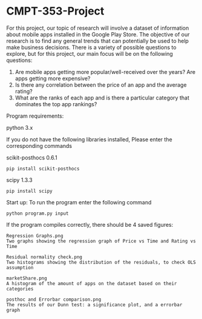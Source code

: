 # CMPT-353-Project
For this project, our topic of research will involve a dataset of information about mobile apps installed in the Google Play Store. The objective of our research is to find any general trends that can potentially be used to help make business decisions. There is a variety of possible questions to explore, but for this project, our main focus will be on the following questions:
 
1. Are mobile apps getting more popular/well-received over the years? Are apps getting more expensive?
2. Is there any correlation between the price of an app and the average rating? 
3. What are the ranks of each app and is there a particular category that dominates the top app rankings?


Program requirements:

python 3.x

If you do not have the following libraries installed, Please enter the corresponding commands

scikit-posthocs 0.6.1

	pip install scikit-posthocs

scipy 1.3.3

	pip install scipy

Start up:
To run the program enter the following command

	python program.py input

If the program compiles correctly, there should be 4 saved figures:  


	Regression Graphs.png
	Two graphs showing the regression graph of Price vs Time and Rating vs Time  
	
	Residual normality check.png
	Two histograms showing the distribution of the residuals, to check OLS assumption  
	
	marketShare.png
	A histogram of the amount of apps on the dataset based on their categories  
	
	posthoc and Errorbar comparison.png
	The results of our Dunn test: a significance plot, and a errorbar graph  
	
